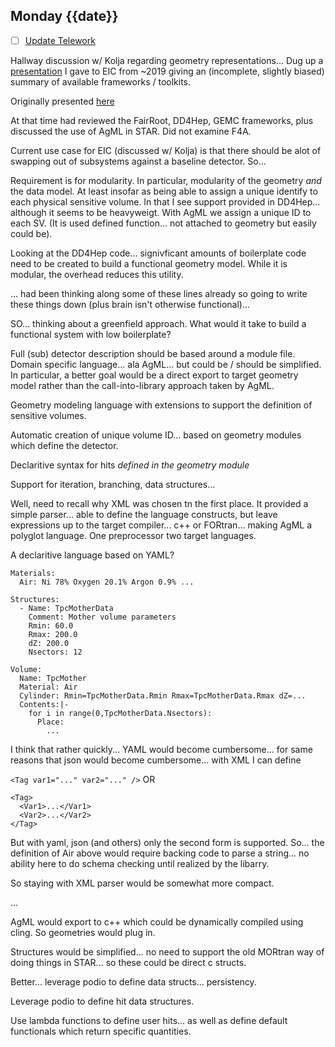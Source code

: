## Monday {{date}}

- [ ] [Update Telework](https://docs.google.com/spreadsheets/d/16AZZBiKL1s6eGgH2KFiJPnD8-TjRsC0HYy4Qdmbr358/edit#gid=0)

Hallway discussion w/ Kolja regarding geometry representations...  Dug up a [presentation](https://docs.google.com/presentation/d/1cXiCbyErepP6Hs8_O0mw4AnWj4jptTXAnbL7EFVh4I8/edit?usp=sharing) I gave to EIC from ~2019 giving an (incomplete, slightly biased) summary of available frameworks / toolkits.

Originally presented [here](https://indico.jlab.org/event/216/timetable/)

At that time had reviewed the FairRoot, DD4Hep, GEMC frameworks, plus discussed the use of AgML in STAR.  Did not examine F4A.  

Current use case for EIC (discussed w/ Kolja) is that there should be alot of swapping out of subsystems against a baseline detector.  So...

Requirement is for modularity.   In particular, modularity of the geometry *and* the data model.  At least insofar as being able to assign a unique identify to each physical sensitive volume.  In that I see support provided in DD4Hep... although it seems to be heavyweigt.  With AgML we assign a unique ID to each SV.  (It is used defined function... not attached to geometry but easily could be).  

Looking at the DD4Hep code... signivficant amounts of boilerplate code need to be created to build a functional geometry model.  While it is modular, the overhead reduces this utility.

... had been thinking along some of these lines already so going to write these things down (plus brain isn't otherwise functional)...

SO... thinking about a greenfield approach.  What would it take to build a functional system with low boilerplate?

Full (sub) detector description should be based around a module file.
Domain specific language... ala AgML... but could be / should be simplified.  In particular, a better goal would be a direct export to target geometry model rather than the call-into-library approach taken by AgML.

Geometry modeling language with extensions to support the definition of sensitive volumes.

Automatic creation of unique volume ID... based on geometry modules which define the detector.

Declaritive syntax for hits *defined in the geometry module*

Support for iteration, branching, data structures...  

Well, need to recall why XML was chosen tn the first place.  It provided a simple parser... able to define the language constructs, but leave expressions up to the target compiler... c++ or FORtran... making AgML a polyglot language.  One preprocessor two target languages.

A declaritive language based on YAML?

```
Materials:
  Air: Ni 78% Oxygen 20.1% Argon 0.9% ...
 
Structures:
  - Name: TpcMotherData
    Comment: Mother volume parameters
	Rmin: 60.0
	Rmax: 200.0
	dZ: 200.0
	Nsectors: 12
 
Volume:
  Name: TpcMother
  Material: Air
  Cylinder: Rmin=TpcMotherData.Rmin Rmax=TpcMotherData.Rmax dZ=... 
  Contents:|-
    for i in range(0,TpcMotherData.Nsectors):
	  Place: 
	    ...
```

I think that rather quickly... YAML would become cumbersome... for same reasons that json would become cumbersome...  with XML I can define

`<Tag var1="..." var2="..." />` OR

```
<Tag>
  <Var1>...</Var1>
  <Var2>...</Var2>
</Tag>
```

But with yaml, json (and others) only the second form is supported.  So... the definition of Air above would require backing code to parse a string... no ability here to do schema checking until realized by the libarry.

So staying with XML parser would be somewhat more compact.

...

AgML would export to c++ which could be dynamically compiled using cling.  So geometries would plug in.

Structures would be simplified... no need to support the old MORtran way of doing things in STAR... so these could be direct c structs.

Better... leverage podio to define data structs... persistency.

Leverage podio to define hit data structures.  

Use lambda functions to define user hits... as well as define default functionals which return specific quantities.
